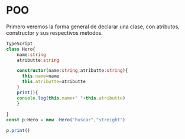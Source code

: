 # POO
Primero veremos la forma general de declarar una clase, con atributos, constructor y sus respectivos metodos.
```ts
TypeScript
class Hero{
	name:string
	atributte:string

	constructor(name:string,atributte:string){
	  this.name=name
	  this.atributte=atributte
	}
	print(){
	console.log(this.name+" "+this.atributte)
	}
	
}
const p:Hero = new  Hero("huscar","streight")

p.print()
```
```python
	
```


<!--stackedit_data:
eyJoaXN0b3J5IjpbLTEyNDcxMTI2MTMsLTE2MDI2MjM0MTUsLT
cxNTE1MTE4NiwtMTkyOTkwMjIzLDgzMDQ3MjI4NywxNzU0MjMx
NTA1XX0=
-->